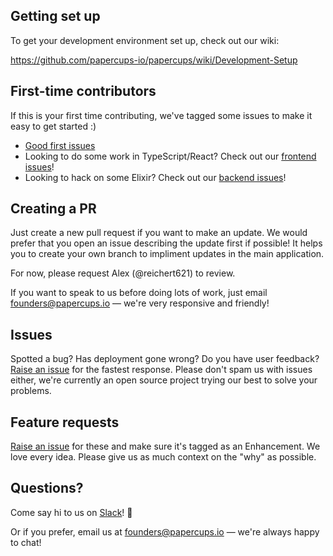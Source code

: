 ## Getting set up

To get your development environment set up, check out our wiki: 

https://github.com/papercups-io/papercups/wiki/Development-Setup

## First-time contributors

If this is your first time contributing, we've tagged some issues to make it easy to get started :)

- [Good first issues](https://github.com/papercups-io/papercups/labels/good%20first%20issue)
- Looking to do some work in TypeScript/React? Check out our [frontend issues](https://github.com/papercups-io/papercups/labels/frontend)!
- Looking to hack on some Elixir? Check out our [backend issues](https://github.com/papercups-io/papercups/labels/backend)!

## Creating a PR

Just create a new pull request if you want to make an update. We would prefer that you open an issue describing the update first if possible! It helps you to create your own branch to impliment updates in the main application.

For now, please request Alex (@reichert621) to review.

If you want to speak to us before doing lots of work, just email founders@papercups.io — we're very responsive and friendly!

## Issues

Spotted a bug? Has deployment gone wrong? Do you have user feedback? [Raise an issue](https://github.com/papercups-io/papercups/issues/new?assignees=&labels=bug&template=bug_report.md&title=) for the fastest response. Please don't spam us with issues either, we're currently an open source project trying our best to solve your problems.

## Feature requests

[Raise an issue](https://github.com/papercups-io/papercups/issues/new?assignees=&labels=enhancement&template=feature_request.md&title=) for these and make sure it's tagged as an Enhancement. We love every idea. Please give us as much context on the "why" as possible.

## Questions?

Come say hi to us on [Slack](https://join.slack.com/t/papercups-io/shared_invite/zt-h0c3fxmd-hZi1Zp8~D61S6GD16aMqmg)! :wave:

Or if you prefer, email us at founders@papercups.io — we're always happy to chat!
